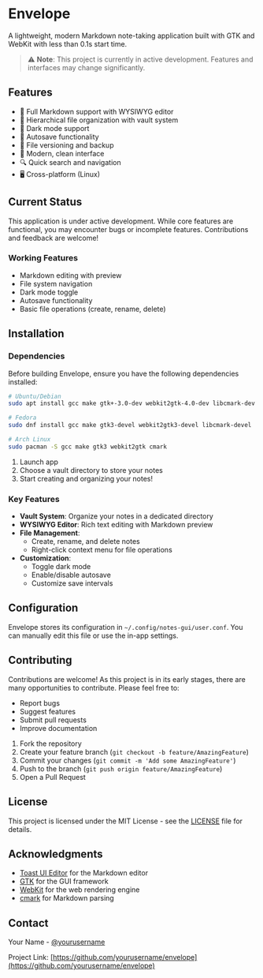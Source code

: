 # Envelope

A lightweight, modern Markdown note-taking application built with GTK and WebKit with less than 0.1s start time.

> ⚠️ **Note**: This project is currently in active development. Features and interfaces may change significantly.

## Features

- 📝 Full Markdown support with WYSIWYG editor
- 🌳 Hierarchical file organization with vault system
- 🌙 Dark mode support
- 💾 Autosave functionality
- 🔄 File versioning and backup
- 🎨 Modern, clean interface
- 🔍 Quick search and navigation
- 🖥️ Cross-platform (Linux)

## Current Status

This application is under active development. While core features are functional, you may encounter bugs or incomplete features. Contributions and feedback are welcome!

### Working Features
- Markdown editing with preview
- File system navigation
- Dark mode toggle
- Autosave functionality
- Basic file operations (create, rename, delete)

## Installation

### Dependencies

Before building Envelope, ensure you have the following dependencies installed:

```bash
# Ubuntu/Debian
sudo apt install gcc make gtk+-3.0-dev webkit2gtk-4.0-dev libcmark-dev

# Fedora
sudo dnf install gcc make gtk3-devel webkit2gtk3-devel libcmark-devel

# Arch Linux
sudo pacman -S gcc make gtk3 webkit2gtk cmark
```

1. Launch app
2. Choose a vault directory to store your notes
3. Start creating and organizing your notes!

### Key Features

- **Vault System**: Organize your notes in a dedicated directory
- **WYSIWYG Editor**: Rich text editing with Markdown preview
- **File Management**: 
  - Create, rename, and delete notes
  - Right-click context menu for file operations
- **Customization**:
  - Toggle dark mode
  - Enable/disable autosave
  - Customize save intervals

## Configuration

Envelope stores its configuration in `~/.config/notes-gui/user.conf`. You can manually edit this file or use the in-app settings.

## Contributing

Contributions are welcome! As this project is in its early stages, there are many opportunities to contribute. Please feel free to:

- Report bugs
- Suggest features
- Submit pull requests
- Improve documentation

1. Fork the repository
2. Create your feature branch (`git checkout -b feature/AmazingFeature`)
3. Commit your changes (`git commit -m 'Add some AmazingFeature'`)
4. Push to the branch (`git push origin feature/AmazingFeature`)
5. Open a Pull Request

## License

This project is licensed under the MIT License - see the [LICENSE](LICENSE) file for details.

## Acknowledgments

- [Toast UI Editor](https://ui.toast.com/tui-editor) for the Markdown editor
- [GTK](https://www.gtk.org/) for the GUI framework
- [WebKit](https://webkit.org/) for the web rendering engine
- [cmark](https://github.com/commonmark/cmark) for Markdown parsing

## Contact

Your Name - [@yourusername](https://twitter.com/yourusername)

Project Link: [https://github.com/yourusername/envelope](https://github.com/yourusername/envelope)
